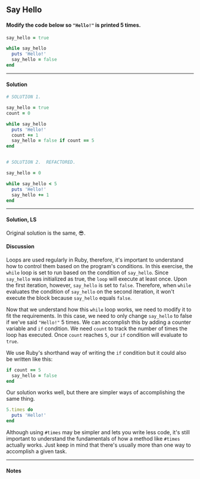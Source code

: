 ## Say Hello
#### Modify the code below so `"Hello!"` is printed 5 times.
```ruby
say_hello = true

while say_hello
  puts 'Hello!'
  say_hello = false
end
```
___
#### Solution
```ruby
# SOLUTION 1.

say_hello = true
count = 0

while say_hello
  puts 'Hello!'
  count += 1
  say_hello = false if count == 5
end


# SOLUTION 2.  REFACTORED.

say_hello = 0

while say_hello < 5
  puts 'Hello!'
  say_hello += 1
end
```
___
#### Solution, LS
Original solution is the same, :sunglasses:.
#### Discussion
Loops are used regularly in Ruby, therefore, it's important to understand how to control them based on the program's conditions. In this exercise, the `while` loop is set to run based on the condition of `say_hello`. Since `say_hello` was initialized as true, the `loop` will execute at least once. Upon the first iteration, however, `say_hello` is set to `false`. Therefore, when `while` evaluates the condition of `say_hello` on the second iteration, it won't execute the block because `say_hello` equals `false`.

Now that we understand how this `while` loop works, we need to modify it to fit the requirements. In this case, we need to only change `say_hello` to false if we've said `"Hello!"` 5 times. We can accomplish this by adding a counter variable and `if` condition. We need `count` to track the number of times the loop has executed. Once `count` reaches `5`, our `if` condition will evaluate to `true`.

We use Ruby's shorthand way of writing the `if` condition but it could also be written like this:
```ruby
if count == 5
  say_hello = false
end
```
Our solution works well, but there are simpler ways of accomplishing the same thing.
```ruby
5.times do
  puts 'Hello!'
end
```
Although using `#times` may be simpler and lets you write less code, it's still important to understand the fundamentals of how a method like `#times` actually works. Just keep in mind that there's usually more than one way to accomplish a given task.
___
#### Notes
